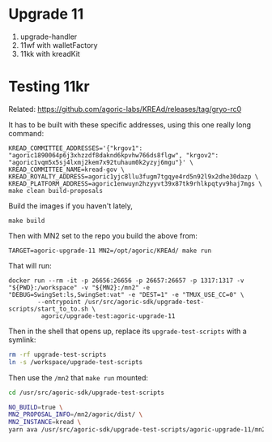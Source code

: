# Upgrade 11

1. upgrade-handler
2. 11wf with walletFactory
3. 11kk with kreadKit

# Testing 11kr

Related: https://github.com/agoric-labs/KREAd/releases/tag/gryo-rc0

It has to be built with these specific addresses, using this one really long command:
```
KREAD_COMMITTEE_ADDRESSES='{"krgov1": "agoric1890064p6j3xhzzdf8daknd6kpvhw766ds8flgw", "krgov2": "agoric1vqm5x5sj4lxmj2kem7x92tuhaum0k2yzyj6mgu"}' \
KREAD_COMMITTEE_NAME=kread-gov \
KREAD_ROYALTY_ADDRESS=agoric1yjc8llu3fugm7tgqye4rd5n92l9x2dhe30dazp \
KREAD_PLATFORM_ADDRESS=agoric1enwuyn2hzyyvt39x87tk9rhlkpqtyv9haj7mgs \
make clean build-proposals
```

Build the images if you haven't lately,
```
make build
```


Then with MN2 set to the repo you build the above from:
```
TARGET=agoric-upgrade-11 MN2=/opt/agoric/KREAd/ make run
```

That will run:
```
docker run --rm -it -p 26656:26656 -p 26657:26657 -p 1317:1317 -v "${PWD}:/workspace" -v "${MN2}:/mn2" -e "DEBUG=SwingSet:ls,SwingSet:vat" -e "DEST=1" -e "TMUX_USE_CC=0" \
        --entrypoint /usr/src/agoric-sdk/upgrade-test-scripts/start_to_to.sh \
         agoric/upgrade-test:agoric-upgrade-11
```

Then in the shell that opens up, replace its `upgrade-test-scripts` with a symlink:
```sh
rm -rf upgrade-test-scripts
ln -s /workspace/upgrade-test-scripts
```

Then use the `/mn2` that `make run` mounted:
```sh
cd /usr/src/agoric-sdk/upgrade-test-scripts

NO_BUILD=true \
MN2_PROPOSAL_INFO=/mn2/agoric/dist/ \
MN2_INSTANCE=kread \
yarn ava /usr/src/agoric-sdk/upgrade-test-scripts/agoric-upgrade-11/mn2-start.test.js
```

